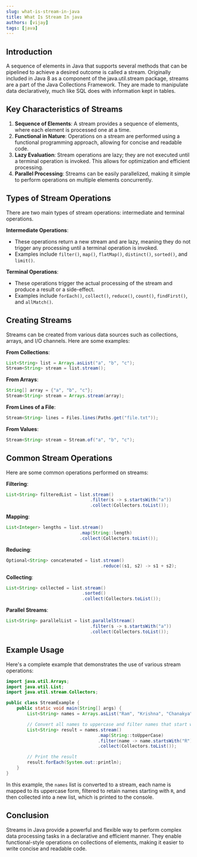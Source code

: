 ```yaml
---
slug: what-is-stream-in-java
title: What Is Stream In java
authors: [vijay]
tags: [java]
---
```


## Introduction

A sequence of elements in Java that supports several methods that can be pipelined to achieve a desired outcome is called a stream. Originally included in Java 8 as a component of the java.util.stream package, streams are a part of the Java Collections Framework. They are made to manipulate data declaratively, much like SQL does with information kept in tables.

<!--truncate-->

## Key Characteristics of Streams

1. **Sequence of Elements**: A stream provides a sequence of elements, where each element is processed one at a time.
2. **Functional in Nature**: Operations on a stream are performed using a functional programming approach, allowing for concise and readable code.
3. **Lazy Evaluation**: Stream operations are lazy; they are not executed until a terminal operation is invoked. This allows for optimization and efficient processing.
4. **Parallel Processing**: Streams can be easily parallelized, making it simple to perform operations on multiple elements concurrently.

## Types of Stream Operations

There are two main types of stream operations: intermediate and terminal operations.

**Intermediate Operations**:
- These operations return a new stream and are lazy, meaning they do not trigger any processing until a terminal operation is invoked.
- Examples include `filter()`, `map()`, `flatMap()`, `distinct()`, `sorted()`, and `limit()`.

**Terminal Operations**:
- These operations trigger the actual processing of the stream and produce a result or a side-effect.
- Examples include `forEach()`, `collect()`, `reduce()`, `count()`, `findFirst()`, and `allMatch()`.

## Creating Streams

Streams can be created from various data sources such as collections, arrays, and I/O channels. Here are some examples:

**From Collections**:
```java
List<String> list = Arrays.asList("a", "b", "c");
Stream<String> stream = list.stream();
```

**From Arrays**:
```java
String[] array = {"a", "b", "c"};
Stream<String> stream = Arrays.stream(array);
```

**From Lines of a File**:
```java
Stream<String> lines = Files.lines(Paths.get("file.txt"));
```

**From Values**:
```java
Stream<String> stream = Stream.of("a", "b", "c");
```

## Common Stream Operations

Here are some common operations performed on streams:

**Filtering**:
```java
List<String> filteredList = list.stream()
                                .filter(s -> s.startsWith("a"))
                                .collect(Collectors.toList());
```

**Mapping**:
```java
List<Integer> lengths = list.stream()
                            .map(String::length)
                            .collect(Collectors.toList());
```

**Reducing**:
```java
Optional<String> concatenated = list.stream()
                                    .reduce((s1, s2) -> s1 + s2);
```

**Collecting**:
```java
List<String> collected = list.stream()
                             .sorted()
                             .collect(Collectors.toList());
```

**Parallel Streams**:
```java
List<String> parallelList = list.parallelStream()
                                .filter(s -> s.startsWith("a"))
                                .collect(Collectors.toList());
```

## Example Usage

Here's a complete example that demonstrates the use of various stream operations:

```java
import java.util.Arrays;
import java.util.List;
import java.util.stream.Collectors;

public class StreamExample {
    public static void main(String[] args) {
        List<String> names = Arrays.asList("Ram", "Krishna", "Chanakya", "Patel", "Lakshman");

        // Convert all names to uppercase and filter names that start with 'A'
        List<String> result = names.stream()
                                   .map(String::toUpperCase)
                                   .filter(name -> name.startsWith("R"))
                                   .collect(Collectors.toList());

        // Print the result
        result.forEach(System.out::println);
    }
}
```

In this example, the `names` list is converted to a stream, each name is mapped to its uppercase form, filtered to retain names starting with `R`, and then collected into a new list, which is printed to the console.

## Conclusion

Streams in Java provide a powerful and flexible way to perform complex data processing tasks in a declarative and efficient manner. They enable functional-style operations on collections of elements, making it easier to write concise and readable code.